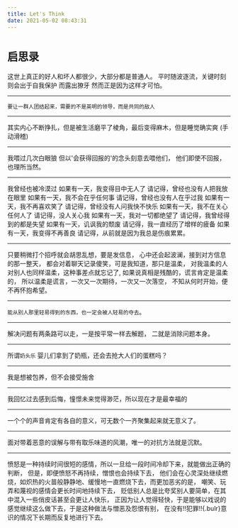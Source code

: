 ```yaml
---
title: Let's Think
date: 2021-05-02 08:43:31
---
```

# `启思录`
这世上真正的好人和坏人都很少，大部分都是普通人。
平时随波逐流，关键时刻则会出于自我保护 而露出獠牙
然而正是因为这样才可怕。
* * *
`要让一群人团结起来，需要的不是英明的领导，而是共同的敌人`
* * *
其实内心不断挣扎，但是被生活磨平了棱角，最后变得麻木，但是睡觉确实爽
(手动滑稽)
* * *

我喂过几次白眼狼
但以'会获得回报的'的念头刻意去喂他们，
他们即使不回报，也理所当然。
* * *
我曾经也被冷漠过
如果有一天，我变得目中无人了
请记得，曾经也没有人把我放在眼里
如果有一天，我不会在乎任何事
请记得，曾经也没有人在乎过我
如果有一天，我不再喜欢笑了
请记得，曾经没有人问我快不快乐
如果有一天，我不在关心任何人了 请记得，没人关心我 如果有一天，我对一切都绝望了
请记得，我曾经得到的都是失望
如果有一天，讥讽我的颓废
请记得，我一直经历了增样的疲备
如果有一天，我变得不再善良
请记得，从前就是因为我总是伤痕累累。
* * * 
只要稍微打个招呼就会胡思乱想，要是发信息，
心中还会起波澜，接到对方信息的那一整天，
都会对着聊天记录傻笑，可是我知道，那只是温柔，
对我温柔的人对别人也同样温柔，这种事差点就忘记了,
如果说真相是残酷的，谎言肯定是温柔的，
所以温柔是谎言，一次又一次期待，一次又一次落空，
不知从何时开始，便不再怀抱希望。
* * * 
`能从别人那里轻易得到的东西，也一定会被人轻易的夺去`。

* * *
解决问题有两条路可以走，一是按平常一样去解题，
二就是消除问题本身。
* * *
所谓`奶头乐`
婴儿们拿到了奶瓶，还会去抢大人们的蛋糕吗？

* * *

我是想被包养，但不会接受施舍

* * *
我回忆过去感到后悔，憧憬未来觉得渺茫，所以现在才是最幸福的
* * *
一个个的声音肯定有各自的意义，可无数个一齐聚集起来就无意义了。
* * *
面对带着恶意的误解与带有取乐味道的风潮，唯一的对抗方法就是沉默。
* * * 
愤怒是一种持续时间很短的感情，所以一旦给一段时间冷却下来，就能做出正确的判断，
但是，即便愤怒不再持续，憎恨也会持续下去，
他们会在心灵深处继续燃烧，如炽热的火苗般静静地、缓慢地一直燃烧下去，而更加恶劣的是，
嘲笑、玩弄和蔑视的感情会更长时间地持续下去，
贬低别人总是比夸奖别人要简单，在其中混入一些俏皮话甚至会更让人快乐，
正因为让人觉得轻快，于是能够以戏说的感觉继续这么做下去，于是这种做法与憎恶及怨恨有别，
在没有!!犯罪!!{.bulr}意识的情况下长期而反复地进行下去。

